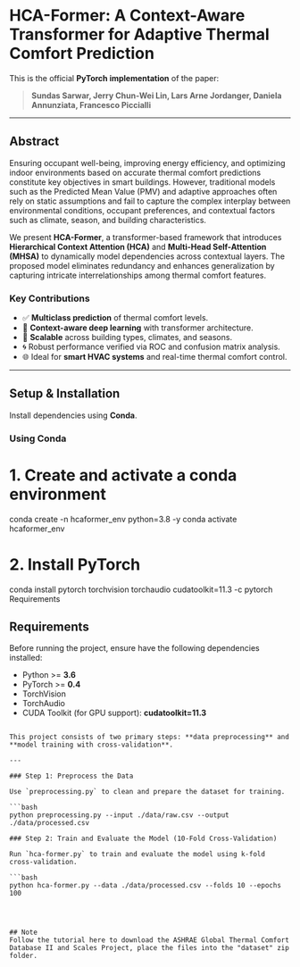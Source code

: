 # HCA-Former: A Context-Aware Transformer for Adaptive Thermal Comfort Prediction

This is the official **PyTorch implementation** of the paper:

> **Sundas Sarwar, Jerry Chun-Wei Lin, Lars Arne Jordanger, Daniela Annunziata, Francesco Piccialli**  

---

## Abstract

Ensuring occupant well-being, improving energy efficiency, and optimizing indoor environments based on accurate thermal comfort predictions constitute key objectives in smart buildings. However, traditional models such as the Predicted Mean Value (PMV) and adaptive approaches often rely on static assumptions and fail to capture the complex interplay between environmental conditions, occupant preferences, and contextual factors such as climate, season, and building characteristics.

We present **HCA-Former**, a transformer-based framework that introduces **Hierarchical Context Attention (HCA)** and **Multi-Head Self-Attention (MHSA)** to dynamically model dependencies across contextual layers. The proposed model eliminates redundancy and enhances generalization by capturing intricate interrelationships among thermal comfort features.

###  Key Contributions

- ✅ **Multiclass prediction** of thermal comfort levels.
- 🧠 **Context-aware deep learning** with transformer architecture.
- 🏢 **Scalable** across building types, climates, and seasons.
- 🌀 Robust performance verified via ROC and confusion matrix analysis.
- 🌐 Ideal for **smart HVAC systems** and real-time thermal comfort control.


---

## Setup & Installation

Install dependencies using **Conda**.

### Using Conda

# 1. Create and activate a conda environment
conda create -n hcaformer_env python=3.8 -y
conda activate hcaformer_env

# 2. Install PyTorch
conda install pytorch torchvision torchaudio cudatoolkit=11.3 -c pytorch
 Requirements

## Requirements

Before running the project, ensure have the following dependencies installed:

- Python >= **3.6**
- PyTorch >= **0.4**
- TorchVision
- TorchAudio
- CUDA Toolkit (for GPU support): **cudatoolkit=11.3**


``` Execution Steps

This project consists of two primary steps: **data preprocessing** and **model training with cross-validation**.

---

### Step 1: Preprocess the Data

Use `preprocessing.py` to clean and prepare the dataset for training.

```bash
python preprocessing.py --input ./data/raw.csv --output ./data/processed.csv

### Step 2: Train and Evaluate the Model (10-Fold Cross-Validation)

Run `hca-former.py` to train and evaluate the model using k-fold cross-validation.

```bash
python hca-former.py --data ./data/processed.csv --folds 10 --epochs 100




## Note
Follow the tutorial here to download the ASHRAE Global Thermal Comfort Database II and Scales Project, place the files into the "dataset" zip folder.





